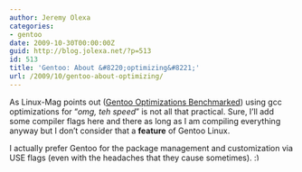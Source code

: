 ```yaml
---
author: Jeremy Olexa
categories:
- gentoo
date: 2009-10-30T00:00:00Z
guid: http://blog.jolexa.net/?p=513
id: 513
title: 'Gentoo: About &#8220;optimizing&#8221;'
url: /2009/10/gentoo-about-optimizing/
---
```


As Linux-Mag points out ([Gentoo Optimizations Benchmarked][1]) using gcc optimizations for &#8220;*omg, teh speed*&#8221; is not all that practical. Sure, I&#8217;ll add some compiler flags here and there as long as I am compiling everything anyway but I don&#8217;t consider that a **feature** of Gentoo Linux.

I actually prefer Gentoo for the package management and customization via USE flags (even with the headaches that they cause sometimes). <img src="http://blog.jolexa.net/wp-includes/images/smilies/simple-smile.png" alt=":)" class="wp-smiley" style="height: 1em; max-height: 1em;" />

 [1]: http://www.linux-mag.com/id/7574/